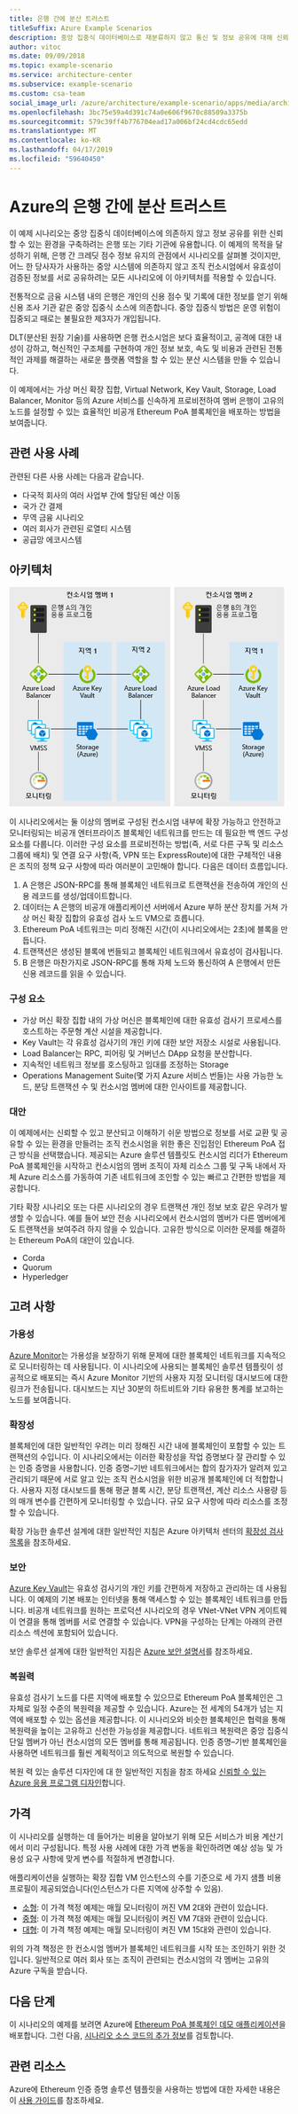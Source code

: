 ```yaml
---
title: 은행 간에 분산 트러스트
titleSuffix: Azure Example Scenarios
description: 중앙 집중식 데이터베이스로 재분류하지 않고 통신 및 정보 공유에 대해 신뢰할 수 있는 환경을 설정합니다.
author: vitoc
ms.date: 09/09/2018
ms.topic: example-scenario
ms.service: architecture-center
ms.subservice: example-scenario
ms.custom: csa-team
social_image_url: /azure/architecture/example-scenario/apps/media/architecture-decentralized-trust.png
ms.openlocfilehash: 3bc75e59a4d391c74a0e606f9670c88509a3375b
ms.sourcegitcommit: 579c39ff4b776704ead17a006bf24cd4cdc65edd
ms.translationtype: MT
ms.contentlocale: ko-KR
ms.lasthandoff: 04/17/2019
ms.locfileid: "59640450"
---
```

# <a name="decentralized-trust-between-banks-on-azure"></a>Azure의 은행 간에 분산 트러스트

이 예제 시나리오는 중앙 집중식 데이터베이스에 의존하지 않고 정보 공유를 위한 신뢰할 수 있는 환경을 구축하려는 은행 또는 기타 기관에 유용합니다. 이 예제의 목적을 달성하기 위해, 은행 간 크레딧 점수 정보 유지의 관점에서 시나리오를 살펴볼 것이지만, 어느 한 당사자가 사용하는 중앙 시스템에 의존하지 않고 조직 컨소시엄에서 유효성이 검증된 정보를 서로 공유하려는 모든 시나리오에 이 아키텍처를 적용할 수 있습니다.

전통적으로 금융 시스템 내의 은행은 개인의 신용 점수 및 기록에 대한 정보를 얻기 위해 신용 조사 기관 같은 중앙 집중식 소스에 의존합니다. 중앙 집중식 방법은 운영 위험이 집중되고 때로는 불필요한 제3자가 개입됩니다.

DLT(분산된 원장 기술)를 사용하면 은행 컨소시엄은 보다 효율적이고, 공격에 대한 내성이 강하고, 혁신적인 구조체를 구현하여 개인 정보 보호, 속도 및 비용과 관련된 전통적인 과제를 해결하는 새로운 플랫폼 역할을 할 수 있는 분산 시스템을 만들 수 있습니다.

이 예제에서는 가상 머신 확장 집합, Virtual Network, Key Vault, Storage, Load Balancer, Monitor 등의 Azure 서비스를 신속하게 프로비전하여 멤버 은행이 고유의 노드를 설정할 수 있는 효율적인 비공개 Ethereum PoA 블록체인을 배포하는 방법을 보여줍니다.

## <a name="relevant-use-cases"></a>관련 사용 사례

관련된 다른 사용 사례는 다음과 같습니다.

- 다국적 회사의 여러 사업부 간에 할당된 예산 이동
- 국가 간 결제
- 무역 금융 시나리오
- 여러 회사가 관련된 로열티 시스템
- 공급망 에코시스템

## <a name="architecture"></a>아키텍처

![분산된 은행 트러스트 아키텍처 다이어그램](./media/architecture-decentralized-trust.png)

이 시나리오에서는 둘 이상의 멤버로 구성된 컨소시엄 내부에 확장 가능하고 안전하고 모니터링되는 비공개 엔터프라이즈 블록체인 네트워크를 만드는 데 필요한 백 엔드 구성 요소를 다룹니다. 이러한 구성 요소를 프로비전하는 방법(즉, 서로 다른 구독 및 리소스 그룹에 배치) 및 연결 요구 사항(즉, VPN 또는 ExpressRoute)에 대한 구체적인 내용은 조직의 정책 요구 사항에 따라 여러분이 고민해야 합니다. 다음은 데이터 흐름입니다.

1. A 은행은 JSON-RPC를 통해 블록체인 네트워크로 트랜잭션을 전송하여 개인의 신용 레코드를 생성/업데이트합니다.
2. 데이터는 A 은행의 비공개 애플리케이션 서버에서 Azure 부하 분산 장치를 거쳐 가상 머신 확장 집합의 유효성 검사 노드 VM으로 흐릅니다.
3. Ethereum PoA 네트워크는 미리 정해진 시간(이 시나리오에서는 2초)에 블록을 만듭니다.
4. 트랜잭션은 생성된 블록에 번들되고 블록체인 네트워크에서 유효성이 검사됩니다.
5. B 은행은 마찬가지로 JSON-RPC를 통해 자체 노드와 통신하여 A 은행에서 만든 신용 레코드를 읽을 수 있습니다.

### <a name="components"></a>구성 요소

- 가상 머신 확장 집합 내의 가상 머신은 블록체인에 대한 유효성 검사기 프로세스를 호스트하는 주문형 계산 시설을 제공합니다.
- Key Vault는 각 유효성 검사기의 개인 키에 대한 보안 저장소 시설로 사용됩니다.
- Load Balancer는 RPC, 피어링 및 거버넌스 DApp 요청을 분산합니다.
- 지속적인 네트워크 정보를 호스팅하고 임대를 조정하는 Storage
- Operations Management Suite(몇 가지 Azure 서비스 번들)는 사용 가능한 노드, 분당 트랜잭션 수 및 컨소시엄 멤버에 대한 인사이트를 제공합니다.

### <a name="alternatives"></a>대안

이 예제에서는 신뢰할 수 있고 분산되고 이해하기 쉬운 방법으로 정보를 서로 교환 및 공유할 수 있는 환경을 만들려는 조직 컨소시엄을 위한 좋은 진입점인 Ethereum PoA 접근 방식을 선택했습니다. 제공되는 Azure 솔루션 템플릿도 컨소시엄 리더가 Ethereum PoA 블록체인을 시작하고 컨소시엄의 멤버 조직이 자체 리소스 그룹 및 구독 내에서 자체 Azure 리소스를 가동하여 기존 네트워크에 조인할 수 있는 빠르고 간편한 방법을 제공합니다.

기타 확장 시나리오 또는 다른 시나리오의 경우 트랜잭션 개인 정보 보호 같은 우려가 발생할 수 있습니다. 예를 들어 보안 전송 시나리오에서 컨소시엄의 멤버가 다른 멤버에게도 트랜잭션을 보여주려 하지 않을 수 있습니다. 고유한 방식으로 이러한 문제를 해결하는 Ethereum PoA의 대안이 있습니다.

- Corda
- Quorum
- Hyperledger

## <a name="considerations"></a>고려 사항

### <a name="availability"></a>가용성

[Azure Monitor][monitor]는 가용성을 보장하기 위해 문제에 대한 블록체인 네트워크를 지속적으로 모니터링하는 데 사용됩니다. 이 시나리오에 사용되는 블록체인 솔루션 템플릿이 성공적으로 배포되는 즉시 Azure Monitor 기반의 사용자 지정 모니터링 대시보드에 대한 링크가 전송됩니다. 대시보드는 지난 30분의 하트비트와 기타 유용한 통계를 보고하는 노드를 보여줍니다.

### <a name="scalability"></a>확장성

블록체인에 대한 일반적인 우려는 미리 정해진 시간 내에 블록체인이 포함할 수 있는 트랜잭션의 수입니다. 이 시나리오에서는 이러한 확장성을 작업 증명보다 잘 관리할 수 있는 인증 증명을 사용합니다. 인증 증명&ndash;기반 네트워크에서는 합의 참가자가 알려져 있고 관리되기 때문에 서로 알고 있는 조직 컨소시엄을 위한 비공개 블록체인에 더 적합합니다. 사용자 지정 대시보드를 통해 평균 블록 시간, 분당 트랜잭션, 계산 리소스 사용량 등의 매개 변수를 간편하게 모니터링할 수 있습니다. 규모 요구 사항에 따라 리소스를 조정할 수 있습니다.

확장 가능한 솔루션 설계에 대한 일반적인 지침은 Azure 아키텍처 센터의 [확장성 검사 목록][scalability]을 참조하세요.

### <a name="security"></a>보안

[Azure Key Vault][vault]는 유효성 검사기의 개인 키를 간편하게 저장하고 관리하는 데 사용됩니다. 이 예제의 기본 배포는 인터넷을 통해 액세스할 수 있는 블록체인 네트워크를 만듭니다. 비공개 네트워크를 원하는 프로덕션 시나리오의 경우 VNet-VNet VPN 게이트웨이 연결을 통해 멤버를 서로 연결할 수 있습니다. VPN을 구성하는 단계는 아래의 관련 리소스 섹션에 포함되어 있습니다.

보안 솔루션 설계에 대한 일반적인 지침은 [Azure 보안 설명서][security]를 참조하세요.

### <a name="resiliency"></a>복원력

유효성 검사기 노드를 다른 지역에 배포할 수 있으므로 Ethereum PoA 블록체인은 그 자체로 일정 수준의 복원력을 제공할 수 있습니다. Azure는 전 세계의 54개가 넘는 지역에 배포할 수 있는 옵션을 제공합니다. 이 시나리오와 비슷한 블록체인은 협력을 통해 복원력을 높이는 고유하고 신선한 가능성을 제공합니다. 네트워크 복원력은 중앙 집중식 단일 멤버가 아닌 컨소시엄의 모든 멤버를 통해 제공됩니다. 인증 증명&ndash;기반 블록체인을 사용하면 네트워크를 훨씬 계획적이고 의도적으로 복원할 수 있습니다.

복원 력 있는 솔루션 디자인에 대 한 일반적인 지침을 참조 하세요 [신뢰할 수 있는 Azure 응용 프로그램 디자인](../../reliability/index.md)합니다.

## <a name="pricing"></a>가격

이 시나리오를 실행하는 데 들어가는 비용을 알아보기 위해 모든 서비스가 비용 계산기에서 미리 구성됩니다. 특정 사용 사례에 대한 가격 변동을 확인하려면 예상 성능 및 가용성 요구 사항에 맞게 변수를 적절하게 변경합니다.

애플리케이션을 실행하는 확장 집합 VM 인스턴스의 수를 기준으로 세 가지 샘플 비용 프로필이 제공되었습니다(인스턴스가 다른 지역에 상주할 수 있음).

- [소형][small-pricing]: 이 가격 책정 예제는 매월 모니터링이 꺼진 VM 2대와 관련이 있습니다.
- [중형][medium-pricing]: 이 가격 책정 예제는 매월 모니터링이 켜진 VM 7대와 관련이 있습니다.
- [대형][large-pricing]: 이 가격 책정 예제는 매월 모니터링이 켜진 VM 15대와 관련이 있습니다.

위의 가격 책정은 한 컨소시엄 멤버가 블록체인 네트워크를 시작 또는 조인하기 위한 것입니다. 일반적으로 여러 회사 또는 조직이 관련되는 컨소시엄의 각 멤버는 고유의 Azure 구독을 받습니다.

## <a name="next-steps"></a>다음 단계

이 시나리오의 예제를 보려면 Azure에 [Ethereum PoA 블록체인 데모 애플리케이션][deploy]을 배포합니다. 그런 다음, [시나리오 소스 코드의 추가 정보][source]를 검토합니다.

## <a name="related-resources"></a>관련 리소스

Azure에 Ethereum 인증 증명 솔루션 템플릿을 사용하는 방법에 대한 자세한 내용은 이 [사용 가이드][guide]를 참조하세요.

<!-- links -->
[small-pricing]: https://azure.com/e/4e429d721eb54adc9a1558fae3e67990
[medium-pricing]: https://azure.com/e/bb42cd77437744be8ed7064403bfe2ef
[large-pricing]: https://azure.com/e/e205b443de3e4adfadf4e09ffee30c56
[guide]: /azure/blockchain-workbench/ethereum-poa-deployment
[deploy]: https://portal.azure.com/?pub_source=email&pub_status=success#create/microsoft-azure-blockchain.azure-blockchain-ethereumethereum-poa-consortium
[source]: https://github.com/vitoc/creditscoreblockchain
[monitor]: /azure/monitoring-and-diagnostics/monitoring-overview-azure-monitor
[scalability]: /azure/architecture/checklist/scalability
[security]: /azure/security/
[vault]: https://azure.microsoft.com/services/key-vault/
